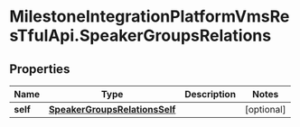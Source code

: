 # MilestoneIntegrationPlatformVmsResTfulApi.SpeakerGroupsRelations

## Properties
Name | Type | Description | Notes
------------ | ------------- | ------------- | -------------
**self** | [**SpeakerGroupsRelationsSelf**](SpeakerGroupsRelationsSelf.md) |  | [optional] 
